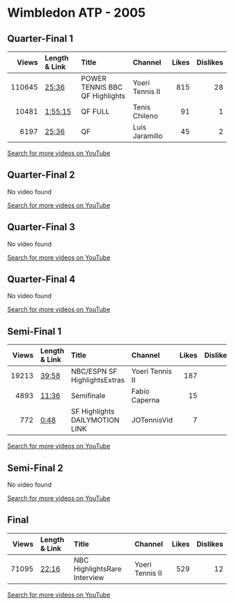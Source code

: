 
# Wimbledon ATP - 2005
    
## Quarter-Final 1
|   Views | Length & Link                                          | Title                               | Channel         |   Likes |   Dislikes |
|--------:|:-------------------------------------------------------|:------------------------------------|:----------------|--------:|-----------:|
|  110645 | [25:36](https://www.youtube.com/watch?v=LTxvnUYce48)   | POWER TENNIS BBC    QF   Highlights | Yoeri Tennis II |     815 |         28 |
|   10481 | [1:55:15](https://www.youtube.com/watch?v=rvH_2oy8Xgg) | QF FULL                             | Tenis Chileno   |      91 |          1 |
|    6197 | [25:36](https://www.youtube.com/watch?v=cv0eWZxCzJs)   | QF                                  | Luis Jaramillo  |      45 |          2 |

[Search for more videos on YouTube](https://www.youtube.com/results?search_query=%22wimbledon%22+%22Federer%22+%22Gonzalez%22+%222005%22+%22highlights%22)     

## Quarter-Final 2
No video found

[Search for more videos on YouTube](https://www.youtube.com/results?search_query=%22wimbledon%22+%22Hewitt%22+%22Lopez%22+%222005%22+%22highlights%22)     

## Quarter-Final 3
No video found

[Search for more videos on YouTube](https://www.youtube.com/results?search_query=%22wimbledon%22+%22Johansson%22+%22Nalbandian%22+%222005%22+%22highlights%22)     

## Quarter-Final 4
No video found

[Search for more videos on YouTube](https://www.youtube.com/results?search_query=%22wimbledon%22+%22Roddick%22+%22Grosjean%22+%222005%22+%22highlights%22)     

## Semi-Final 1
|   Views | Length & Link                                        | Title                             | Channel         |   Likes |   Dislikes |
|--------:|:-----------------------------------------------------|:----------------------------------|:----------------|--------:|-----------:|
|   19213 | [39:58](https://www.youtube.com/watch?v=4eteE5dPQ4I) | NBC/ESPN    SF   HighlightsExtras | Yoeri Tennis II |     187 |          4 |
|    4893 | [11:36](https://www.youtube.com/watch?v=5a-oIxzpvIU) | Semifinale                        | Fabio Caperna   |      15 |          3 |
|     772 | [0:48](https://www.youtube.com/watch?v=17SlhujVRgs)  | SF Highlights DAILYMOTION LINK    | JOTennisVid     |       7 |          3 |

[Search for more videos on YouTube](https://www.youtube.com/results?search_query=%22wimbledon%22+%22Federer%22+%22Hewitt%22+%222005%22+%22highlights%22)     

## Semi-Final 2
No video found

[Search for more videos on YouTube](https://www.youtube.com/results?search_query=%22wimbledon%22+%22Roddick%22+%22Johansson%22+%222005%22+%22highlights%22)     

## Final
|   Views | Length & Link                                        | Title                              | Channel         |   Likes |   Dislikes |
|--------:|:-----------------------------------------------------|:-----------------------------------|:----------------|--------:|-----------:|
|   71095 | [22:16](https://www.youtube.com/watch?v=M6q_9FtWpPI) | NBC       HighlightsRare Interview | Yoeri Tennis II |     529 |         12 |

[Search for more videos on YouTube](https://www.youtube.com/results?search_query=%22wimbledon%22+%22Federer%22+%22Roddick%22+%222005%22+%22highlights%22)     
